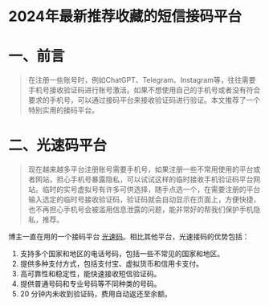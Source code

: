 # 2024年最新推荐收藏的短信接码平台

# 一、前言
> 在注册一些账号时，例如ChatGPT、Telegram、Instagram等，往往需要手机号接收验证码进行账号激活。如果不想使用自己的手机号或者没有符合要求的手机号，可以通过接码平台来接收验证码进行验证。本文推荐了一个特别实用的接码平台。

# 二、光速码平台
>现在越来越多平台注册账号需要手机号，如果注册一些不常用使用的平台或者网站，担心手机号暴露隐私，可以试试这样的临时接收手机验证码平台网站。临时的实号虚拟号有许多可供选择，随手点选一个，在需要注册的平台输入选定的临时号接收验证码，验证码就会自动显示在页面上，方便快捷，也不再担心手机号会被滥用信息泄露的问题，能非常好的帮我们保护手机隐私，推荐。

博主一直在用的一个接码平台 [光速码](http://www.gsjiema.com)。相比其他平台，光速接码的优势包括：

1. 支持多个国家和地区的电话号码，包括一些不常见的国家和地区。
2. 提供多种支付方式，包括支付宝、虚拟货币和信用卡支付。
3. 高可靠性和稳定性，能快速接收短信验证码。
4. 提供普通号码和专业号码等不同种类的号码。
5. 20 分钟内未收到验证码，费用自动返还至余额。
